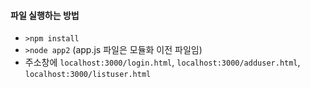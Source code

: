 #### 파일 실행하는 방법
- `>npm install`
- `>node app2` (app.js 파일은 모듈화 이전 파일임)
- 주소창에 `localhost:3000/login.html`, `localhost:3000/adduser.html`, `localhost:3000/listuser.html`
